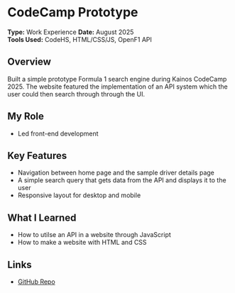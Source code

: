 # CodeCamp Prototype

**Type:** Work Experience 
**Date:** August 2025  
**Tools Used:** CodeHS, HTML/CSS/JS, OpenF1 API

## Overview
Built a simple prototype Formula 1 search engine during Kainos CodeCamp 2025. The website featured the implementation of an API system which the user could then search through through the UI.

## My Role
- Led front-end development  

## Key Features
- Navigation between home page and the sample driver details page
- A simple search query that gets data from the API and displays it to the user
- Responsive layout for desktop and mobile

## What I Learned
- How to utilse an API in a website through JavaScript
- How to make a website with HTML and CSS

## Links
- [GitHub Repo](#)  
